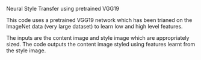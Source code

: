 Neural Style Transfer using pretrained VGG19

This code uses a pretrained VGG19 network which has been trianed on the ImageNet data (very large dataset) to learn low and high level features.

The inputs are the content image and style image which are appropriately sized. The code outputs the content image styled using features learnt from the style image.


